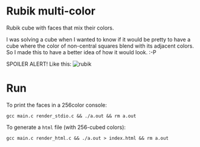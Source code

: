 # Rubik multi-color

Rubik cube with faces that mix their colors.

I was solving a cube when I wanted to know if it would be pretty to
have a cube where the color of non-central squares blend with its adjacent
colors. So I made this to have a better idea of how it would look. :-P

SPOILER ALERT! Like this:
![rubik](https://user-images.githubusercontent.com/12974475/62500376-153fa680-b7b4-11e9-93fb-844f7eda2f8d.png)

# Run

To print the faces in a 256color console:
```
gcc main.c render_stdio.c && ./a.out && rm a.out
```

To generate a `html` file (with 256-cubed colors):
```
gcc main.c render_html.c && ./a.out > index.html && rm a.out
```
